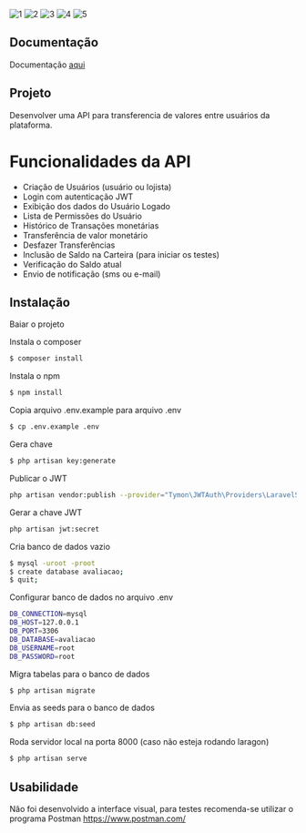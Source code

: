 
![1](https://img.shields.io/badge/%5E7.29-Laravel-orange?style=flat-square&logo=laravel)
![2](https://img.shields.io/badge/Licence-MIT-yellow?style=flat-square)
![3](https://img.shields.io/badge/1.59.0-Visual%20Studio%20Code-purple?style=flat-square&logo=visual-studio-code)
![4](https://img.shields.io/badge/7.4.19-PHP-informational?style=flat-square&logo=php)
![5](https://img.shields.io/badge/5.7.24-MySQL-lightblue?style=flat-square&logo=mysql)

## Documentação

Documentação [aqui](https://github.com/ramonlima08/teste_simplificado/wiki)

## Projeto

Desenvolver uma API para transferencia de valores entre usuários da plataforma.

# Funcionalidades da API

- Criação de Usuários (usuário ou lojista)
- Login com autenticação JWT
- Exibição dos dados do Usuário Logado
- Lista de Permissões do Usuário
- Histórico de Transações monetárias
- Transferência de valor monetário
- Desfazer Transferências
- Inclusão de Saldo na Carteira (para iniciar os testes)
- Verificação do Saldo atual
- Envio de notificação (sms ou e-mail)

## Instalação 

Baiar o projeto

Instala o composer
```bash
$ composer install
```

Instala o npm
```bash
$ npm install
```

Copia arquivo .env.example para arquivo .env
```bash
$ cp .env.example .env
```

Gera chave
```bash
$ php artisan key:generate
```

Publicar o JWT
```bash
php artisan vendor:publish --provider="Tymon\JWTAuth\Providers\LaravelServiceProvider"
```

Gerar a chave JWT
```bash
php artisan jwt:secret
```

Cria banco de dados vazio
```bash
$ mysql -uroot -proot
$ create database avaliacao;
$ quit;
```

Configurar banco de dados no arquivo .env
```bash
DB_CONNECTION=mysql
DB_HOST=127.0.0.1
DB_PORT=3306
DB_DATABASE=avaliacao
DB_USERNAME=root
DB_PASSWORD=root
```

Migra tabelas para o banco de dados
```bash
$ php artisan migrate
```

Envia as seeds para o banco de dados
```bash
$ php artisan db:seed
```

Roda servidor local na porta 8000 (caso não esteja rodando laragon)
```bash
$ php artisan serve
```
## Usabilidade 

Não foi desenvolvido a interface visual, para testes recomenda-se utilizar o programa Postman https://www.postman.com/